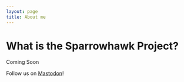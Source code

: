 ```yaml
---
layout: page
title: About me 
---
```


# What is the Sparrowhawk Project?

Coming Soon

Follow us on <a rel="me" href="https://mastodon.social/@sparrowhawkproject">Mastodon</a>!


